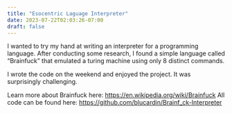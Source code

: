```yaml
---
title: "Esocentric Laguage Interpreter"
date: 2023-07-22T02:03:26-07:00
draft: false
---
```


I wanted to try my hand at writing an interpreter for a programming language. After conducting some research, I found a simple language called “Brainfuck” that emulated a turing machine using only 8 distinct commands. 

I wrote the code on the weekend and enjoyed the project. It was surprisingly challenging.  

Learn more about Brainfuck here: https://en.wikipedia.org/wiki/Brainfuck 
All code can be found here: https://github.com/blucardin/Brainf_ck-Interpreter
